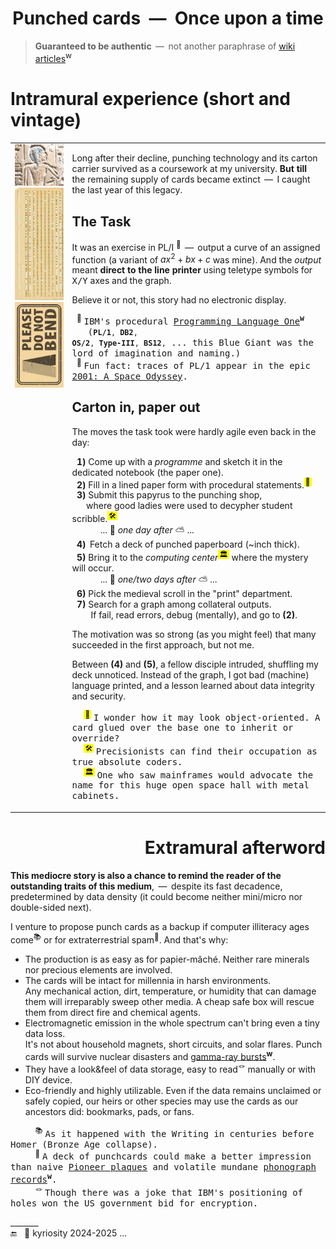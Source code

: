 <h1 align="center">Punched cards &nbsp;&mdash;&nbsp; Once upon a time</h1>

> **Guaranteed to be authentic** &thinsp;&mdash;&thinsp; not another paraphrase of [wiki articles](https://en.wikipedia.org/wiki/Computer_programming_in_the_punched_card_era)<sup><b>w</b></sup>

# Intramural experience (short and vintage)

<table><tr valign="top"><td><picture><img width="333px" alt="&nbsp;Ancient Egypt bas-relief" src="../../../../../_rsc/_img/af/ancient_egypt-bas-relief.jpg" /></picture><br />
      <a href="../../../../../_rsc/_img/photo/hist/1966.punch_cards-stack.jpg">
            <img width="333px" src="../../../../../_rsc/_img/af/punchcard_vert.jpg" alt="&nbsp;Image not found" title="&nbsp;Punchcard in 1966"/></a><br />
      <picture><img width="333px" alt="&nbsp;Please do not bend" src="../../../../../_rsc/_img/signs/do_not_bend-vert_h200px.jpg" /></picture>
                  </td><td>
                        
Long after their decline, punching technology and its carton carrier survived as a coursework at my university. **But&nbsp;till** the&nbsp;remaining supply of cards became extinct &thinsp;&mdash;&thinsp; I caught the last year of this legacy.
                        
## The Task
      
It was an exercise in PL/I&nbsp;<sup>🔢</sup> &thinsp;&mdash;&thinsp; output a curve of an assigned function (a variant of $`ax^2 + bx + c`$ was mine). And the <i>output</i> meant <b>direct to the line printer</b> using teletype symbols for <samp>X/Y</samp> axes and the graph.

Believe it or not, this story had no electronic display.

&nbsp; <sup>🔢</sup>&nbsp;<samp>IBM's procedural <a href="https://en.wikipedia.org/wiki/PL/I">Programming Language One</a><sup><b>w</b></sup><br />
&nbsp; &nbsp;(<code><b>PL/1</b>, <b>DB2</b>, <b>OS/2</b>, <b>Type-III</b>, <b>BS12</b>,</code> ... this Blue Giant was the lord of imagination and naming.)</samp>
<br />
&nbsp; <sup>:cinema:</sup> <samp>Fun fact: traces of PL/1 appear in the epic <a href="https://www.wired.com/story/2001-a-space-odyssey-predicted-the-future50-years-ago">2001: A Space Odyssey</a>.</samp>

## Carton in, paper out

The moves the task took were hardly agile even back in the day:

&nbsp; <b>1️)</b> Come up with a _programme_ and sketch it in the dedicated notebook (the paper one).<br />
&nbsp; <b>2️)</b> Fill in a lined paper form with procedural statements.<sup><mark>&thinsp;🥪&thinsp;<mark></sup><br />
&nbsp; <b>3️)</b> Submit this papyrus to the punching shop,<br />
&nbsp; &nbsp; &nbsp; where good ladies were used to decypher student scribble.<sup><mark>&thinsp;🛠️&thinsp;<mark></sup><br />
&nbsp; &nbsp; &nbsp; &nbsp; &nbsp; &nbsp; ... 🌙 _one day after_ ⛅ ...<br />
&nbsp; <b>4️)</b>&nbsp;&thinsp;Fetch a deck of punched paperboard (~inch thick).<br />
&nbsp; <b>5)</b> Bring it to the _computing center_<sup><mark>&thinsp;🏛️&thinsp;<mark></sup> where the mystery will occur.<br />
&nbsp; &nbsp; &nbsp; &nbsp; &nbsp; &nbsp; ... 🌙 <i>one/two days after</i> ⛅ ...<br />
&nbsp; <b>6)</b> Pick the medieval scroll in the "print" department.<br />
&nbsp; <b>7)</b>  Search for a graph among collateral outputs.<br />
&nbsp; &nbsp; &nbsp; &nbsp;  If fail, read errors, debug (mentally), and go to <b>(2)</b>.

The motivation was so strong (as you might feel) that many succeeded in the first approach, but not me.

Between **(4)** and **(5)**, a fellow disciple intruded, shuffling my deck unnoticed. Instead of the graph, I got bad (machine) language printed, and a lesson learned about data integrity and security.

&nbsp; &nbsp; &nbsp;<sup><mark>&thinsp;🥪&thinsp;</mark></sup> <samp>I wonder how it may look object-oriented. A card glued over the base one to inherit or override?</samp>\
&nbsp; &nbsp; &nbsp;<sup><mark>&thinsp;🛠️&thinsp;<mark></sup> <samp>Precisionists can find their occupation as true absolute coders.</samp>\
&nbsp; &nbsp; &nbsp;<sup><mark>&thinsp;🏛️&thinsp;</mark></sup> <samp>One who saw mainframes would advocate the name for this huge open space hall with metal cabinets.</samp>

</td></tr></table>

<h1 align="right">Extramural afterword</h1>

__This mediocre story is also a chance to remind the reader of the outstanding traits of this medium__, &thinsp;&mdash;&thinsp;  despite its fast decadence, predetermined by data density 
(it could become neither mini/micro nor double-sided next).

I venture to propose punch cards as a backup if computer illiteracy ages come<sup>📚</sup> or for extraterrestrial spam<sup>🚀</sup>. And that's why:

+ The production is as easy as for papier-mâché. Neither rare minerals nor precious elements are involved.
+ The cards will be intact for millennia in harsh environments.\
Any mechanical action, dirt, temperature, or humidity that can damage them will irreparably sweep other media.  A cheap safe box will rescue them from direct fire and chemical agents.
+ Electromagnetic emission in the whole spectrum can't bring even a tiny data loss.\
It's not about household magnets, short circuits, and solar flares. Punch cards will survive nuclear disasters and [gamma-ray bursts](https://en.wikipedia.org/wiki/Gamma-ray_burst)<sup><b>w</b></sup>.
+ They have a look&feel of data storage, easy to read<sup>🪢</sup> manually or with DIY device.
+ Eco-friendly and highly utilizable. 
Even if the data remains unclaimed or safely copied, our heirs or other species may use the cards as our ancestors did: bookmarks, pads, or fans.

&nbsp; &nbsp; &nbsp; &nbsp; &nbsp; <sup>📚</sup> <samp>As it happened with the Writing in centuries before Homer (Bronze Age collapse).</samp>\
&nbsp; &nbsp; &nbsp; &nbsp; &nbsp; <sup>🚀</sup> <samp>A deck of punchcards could make a better impression than naive [Pioneer plaques](https://en.wikipedia.org/wiki/Pioneer_plaque) 
and volatile mundane [phonograph records](https://en.wikipedia.org/wiki/Voyager_Golden_Record)<sup><b>w</b></sup>.</samp>\
&nbsp; &nbsp; &nbsp; &nbsp; &nbsp; <sup>🪢</sup> <samp>Though there was a joke that IBM's positioning of holes won the US government bid for encryption.</samp>

\_______\
 🔚 &nbsp; 🌙 kyriosity 2024-2025 ...
